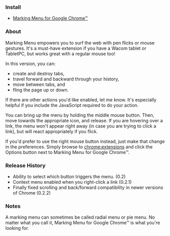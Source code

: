 ### Install ###

 - [Marking Menu for Google Chrome™](http://www.appsforartists.com/get_app/chrome_marking_menu/?source=github)

### About ###

Marking Menu empowers you to surf the web with pen flicks or mouse gestures. It's a must-have extension if you have a Wacom tablet or TabletPC, but works great with a regular mouse too!

In this version, you can:

 - create and destroy tabs,
 - travel forward and backward through your history,
 - move between tabs, and
 - fling the page up or down.
 
If there are other actions you'd like enabled, let me know. It's especially helpful if you include the JavaScript required to do your action.

You can bring up the menu by holding the middle mouse button. Then, move towards the appropriate icon, and release. If you are hovering over a link, the menu won't appear right away (in case you are trying to click a link), but will react appropriately if you flick.

If you'd prefer to use the right mouse button instead, just make that change in the preferences. Simply browse to [chrome:extensions](chrome://extensions) and click the Options button next to Marking Menu for Google Chrome™.

### Release History ###

 - Ability to select which button triggers the menu. (0.2)
 - Context menu enabled when you right-click a link (0.2.1)
 - Finally fixed scrolling and back/forward compatibility in newer versions of Chrome (0.2.2)

### Notes ###

A marking menu can sometimes be called radial menu or pie menu. No matter what you call it, Marking Menu for Google Chrome™ is what you're looking for.

